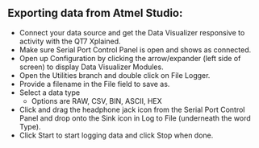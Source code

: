 ## Exporting data from Atmel Studio:
*	Connect your data source and get the Data Visualizer responsive to activity with the QT7 Xplained. 
*	Make sure Serial Port Control Panel is open and shows as connected.
*	Open up Configuration by clicking the arrow/expander (left side of screen) to display Data Visualizer Modules.
*	Open the Utilities branch and double click on File Logger.
*	Provide a filename in the File field to save as.
*	Select a data type
	*	Options are RAW, CSV, BIN, ASCII, HEX
*	Click and drag the headphone jack icon from the Serial Port Control Panel and drop onto the Sink icon in Log to File (underneath the word Type).
*	Click Start to start logging data and click Stop when done.